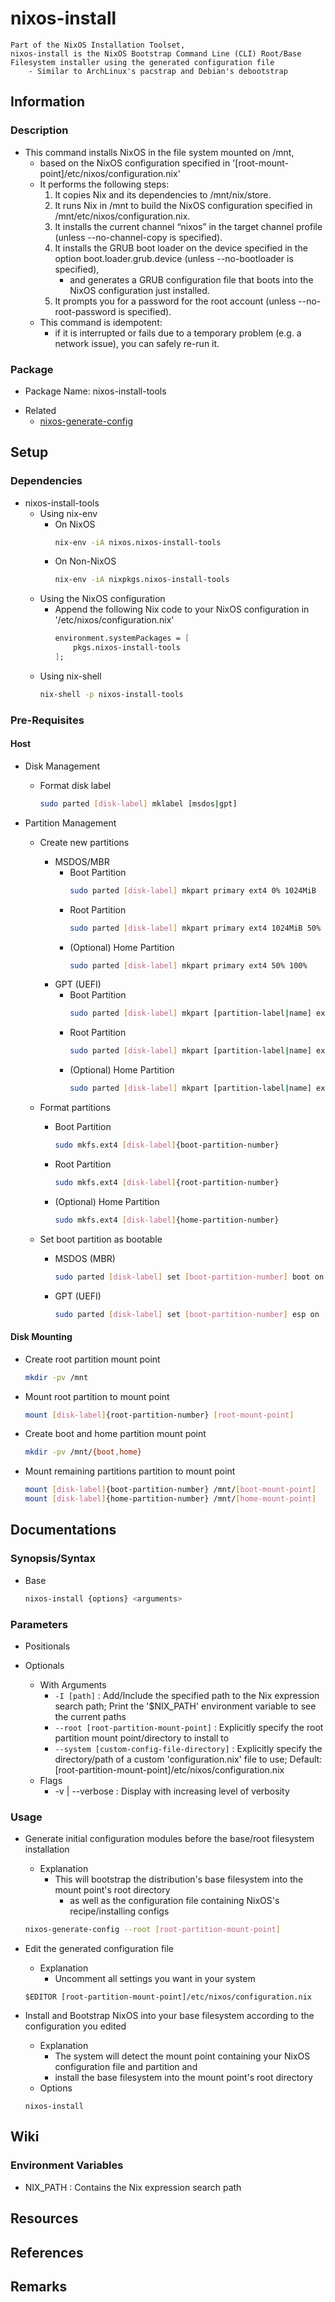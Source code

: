 # nixos-install

```
Part of the NixOS Installation Toolset, 
nixos-install is the NixOS Bootstrap Command Line (CLI) Root/Base Filesystem installer using the generated configuration file
    - Similar to ArchLinux's pacstrap and Debian's debootstrap
```

## Information
### Description
- This command installs NixOS in the file system mounted on /mnt, 
    + based on the NixOS configuration specified in '[root-mount-point]/etc/nixos/configuration.nix'
    - It performs the following steps:
       1. It copies Nix and its dependencies to /mnt/nix/store.
       2. It runs Nix in /mnt to build the NixOS configuration specified in /mnt/etc/nixos/configuration.nix.
       3. It installs the current channel “nixos” in the target channel profile (unless --no-channel-copy is specified).
       4. It installs the GRUB boot loader on the device specified in the  option  boot.loader.grub.device  (unless --no-bootloader is specified), 
            + and generates a GRUB configuration file that boots into the NixOS configuration just installed.
       5. It prompts you for a password for the root account (unless --no-root-password is specified).
    - This command is idempotent: 
        + if it is interrupted or fails due to a temporary problem (e.g. a network issue), you can safely re-run it.

### Package
+ Package Name: nixos-install-tools
- Related
    + [nixos-generate-config](nixos-generate-config.md)

## Setup
### Dependencies
- nixos-install-tools
    - Using nix-env
        - On NixOS
            ```bash
            nix-env -iA nixos.nixos-install-tools
            ```
        - On Non-NixOS
            ```bash
            nix-env -iA nixpkgs.nixos-install-tools
            ```
    - Using the NixOS configuration
        - Append the following Nix code to your NixOS configuration in '/etc/nixos/configuration.nix'
            ```nix
            environment.systemPackages = [
                pkgs.nixos-install-tools
            ];
            ```
    - Using nix-shell
        ```bash
        nix-shell -p nixos-install-tools
        ```

### Pre-Requisites
#### Host
- Disk Management
    - Format disk label
        ```bash
        sudo parted [disk-label] mklabel [msdos|gpt]
        ```

- Partition Management
    - Create new partitions
        - MSDOS/MBR
            - Boot Partition
                ```bash
                sudo parted [disk-label] mkpart primary ext4 0% 1024MiB
                ```
            - Root Partition
                ```bash
                sudo parted [disk-label] mkpart primary ext4 1024MiB 50%
                ```
            - (Optional) Home Partition
                ```bash
                sudo parted [disk-label] mkpart primary ext4 50% 100%
                ```
        - GPT (UEFI)
            - Boot Partition
                ```bash
                sudo parted [disk-label] mkpart [partition-label|name] ext4 0% 1024MiB
                ```
            - Root Partition
                ```bash
                sudo parted [disk-label] mkpart [partition-label|name] ext4 1024MiB 50%
                ```
            - (Optional) Home Partition
                ```bash
                sudo parted [disk-label] mkpart [partition-label|name] ext4 50% 100%
                ```

    - Format partitions
        - Boot Partition
            ```bash
            sudo mkfs.ext4 [disk-label]{boot-partition-number}
            ```
        - Root Partition
            ```bash
            sudo mkfs.ext4 [disk-label]{root-partition-number}
            ```
        - (Optional) Home Partition
            ```bash
            sudo mkfs.ext4 [disk-label]{home-partition-number}
            ```

    - Set boot partition as bootable
        - MSDOS (MBR)
            ```bash
            sudo parted [disk-label] set [boot-partition-number] boot on
            ```
        - GPT (UEFI)
            ```bash
            sudo parted [disk-label] set [boot-partition-number] esp on
            ```

#### Disk Mounting
- Create root partition mount point
    ```bash
    mkdir -pv /mnt
    ```

- Mount root partition to mount point
    ```bash
    mount [disk-label]{root-partition-number} [root-mount-point]
    ```

- Create boot and home partition mount point
    ```bash
    mkdir -pv /mnt/{boot,home}
    ```

- Mount remaining partitions partition to mount point
    ```bash
    mount [disk-label]{boot-partition-number} /mnt/[boot-mount-point]
    mount [disk-label]{home-partition-number} /mnt/[home-mount-point]
    ```

## Documentations
### Synopsis/Syntax
- Base
    ```bash
    nixos-install {options} <arguments>
    ```

### Parameters
- Positionals

- Optionals
    - With Arguments
        + `-I [path]` : Add/Include the specified path to the Nix expression search path; Print the '$NIX_PATH' environment variable to see the current paths
        + `--root [root-partition-mount-point]` : Explicitly specify the root partition mount point/directory to install to
        + `--system [custom-config-file-directory]` : Explicitly specify the directory/path of a custom 'configuration.nix' file to use; Default: [root-partition-mount-point]/etc/nixos/configuration.nix
    - Flags
        + -v | --verbose : Display with increasing level of verbosity

### Usage
- Generate initial configuration modules before the base/root filesystem installation
    - Explanation
        - This will bootstrap the distribution's base filesystem into the mount point's root directory
            + as well as the configuration file containing NixOS's recipe/installing configs
    ```bash
    nixos-generate-config --root [root-partition-mount-point]
    ```

- Edit the generated configuration file
    - Explanation
        + Uncomment all settings you want in your system
    ```console
    $EDITOR [root-partition-mount-point]/etc/nixos/configuration.nix
    ```

- Install and Bootstrap NixOS into your base filesystem according to the configuration you edited
    - Explanation
        + The system will detect the mount point containing your NixOS configuration file and partition and 
        + install the base filesystem into the mount point's root directory
    - Options
    ```console
    nixos-install
    ```

## Wiki

### Environment Variables
+ NIX_PATH :  Contains the Nix expression search path

## Resources

## References

## Remarks

